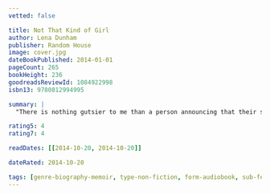 ```yaml
---
vetted: false

title: Not That Kind of Girl
author: Lena Dunham
publisher: Random House
image: cover.jpg
dateBookPublished: 2014-01-01
pageCount: 265
bookHeight: 236
goodreadsReviewId: 1084922998
isbn13: 9780812994995

summary: |
  "There is nothing gutsier to me than a person announcing that their story is one that deserves to be told," writes Lena Dunham, and it certainly takes guts to share the stories that make up her first book, Not That Kind of Girl. These are stories about getting your butt touched by your boss, about friendship and dieting (kind of) and having two existential crises before the age of 20. Stories about travel, both successful and less so, and about having the kind of sex where you feel like keeping your sneakers on in case you have to run away during the act. Stories about proving yourself to a room of 50-year-old men in Hollywood and showing up to "an outlandishly high-fashion event with the crustiest red nose you ever saw." Fearless, smart, and as heartbreakingly honest as ever, Not That Kind of Girl establishes Lena Dunham as more than a hugely talented director, actress and producer-it announces her as a fresh and vibrant new literary voice.

rating5: 4
rating7: 4

readDates: [[2014-10-20, 2014-10-20]]

dateRated: 2014-10-20

tags: [genre-biography-memoir, type-non-fiction, form-audiobook, sub-feminism, form-paperback]
---
```

